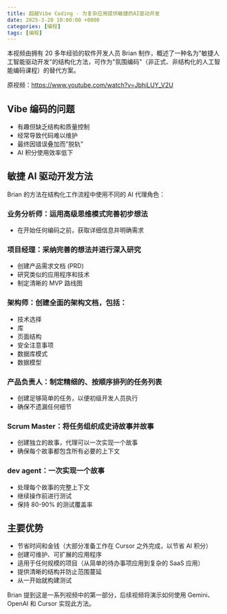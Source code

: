 ```yaml
---
title: 超越Vibe Coding - 为复杂应用提供敏捷的AI驱动开发
date: 2025-3-20 10:00:00 +0800
categories: [编程]
tags: [编程] 
---
```


本视频由拥有 20 多年经验的软件开发人员 Brian 制作，概述了一种名为"敏捷人工智能驱动开发"的结构化方法，可作为"氛围编码"（非正式、非结构化的人工智能编码课程）的替代方案。

原视频：<https://www.youtube.com/watch?v=JbhiLUY_V2U>

## Vibe 编码的问题

- 有趣但缺乏结构和质量控制
- 经常导致代码难以维护
- 最终因错误叠加而"脱轨"
- AI 积分使用效率低下

## 敏捷 AI 驱动开发方法

Brian 的方法在结构化工作流程中使用不同的 AI 代理角色：

### 业务分析师：运用高级思维模式完善初步想法
- 在开始任何编码之前，获取详细信息并明确需求

### 项目经理：采纳完善的想法并进行深入研究
- 创建产品需求文档 (PRD)
- 研究类似的应用程序和技术
- 制定清晰的 MVP 路线图

### 架构师：创建全面的架构文档，包括：
- 技术选择
- 库
- 页面结构
- 安全注意事项
- 数据库模式
- 数据模型

### 产品负责人：制定精细的、按顺序排列的任务列表
- 创建足够简单的任务，以便初级开发人员执行
- 确保不遗漏任何细节

### Scrum Master：将任务组织成史诗故事并故事
- 创建独立的故事，代理可以一次实现一个故事
- 确保每个故事都包含所有必要的上下文

### dev agent：一次实现一个故事
- 处理每个故事的完整上下文
- 继续操作前进行测试
- 保持 80-90% 的测试覆盖率

## 主要优势

- 节省时间和金钱（大部分准备工作在 Cursor 之外完成，以节省 AI 积分）
- 创建可维护、可扩展的应用程序
- 适用于任何规模的项目（从简单的待办事项应用到复杂的 SaaS 应用）
- 提供清晰的结构并防止范围蔓延
- 从一开始就构建测试

Brian 提到这是一系列视频中的第一部分，后续视频将演示如何使用 Gemini、OpenAI 和 Cursor 实现此方法。